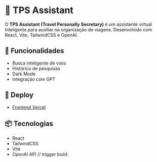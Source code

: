 # 🧭 TPS Assistant

O **TPS Assistant (Travel Personally Secretary)** é um assistente virtual inteligente para auxiliar na organização de viagens. Desenvolvido com React, Vite, TailwindCSS e OpenAI.

## 🔧 Funcionalidades
- Busca inteligente de voos
- Histórico de pesquisas
- Dark Mode
- Integração com GPT

## 🚀 Deploy
- [Frontend Vercel](https://tps-assistant.vercel.app)

## 📦 Tecnologias
- React
- TailwindCSS
- Vite
- OpenAI API
/ /   t r i g g e r   b u i l d  
 